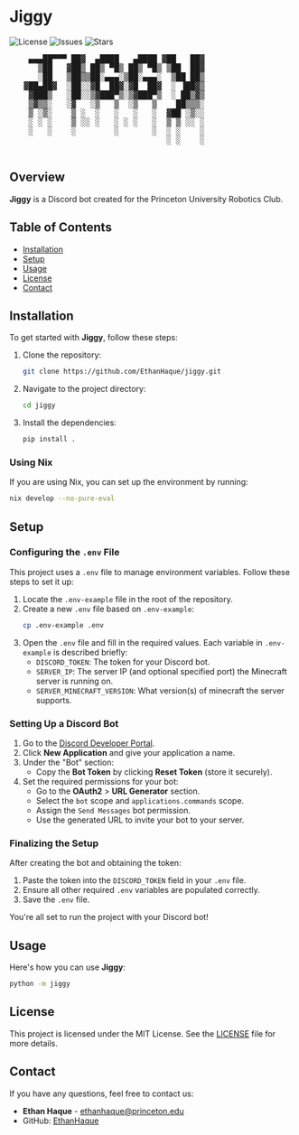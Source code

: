 # Jiggy

![License](https://img.shields.io/github/license/EthanHaque/jiggy)
![Issues](https://img.shields.io/github/issues/EthanHaque/jiggy)
![Stars](https://img.shields.io/github/stars/EthanHaque/jiggy)


<p align="center">
  <pre>
    ▄▄▄██▀▀▀ ██▓  ▄████   ▄████ ▓██   ██▓
      ▒██   ▓██▒ ██▒ ▀█▒ ██▒ ▀█▒ ▒██  ██▓
      ░██   ▒██▒▒██░▄▄▄░▒██░▄▄▄░  ▒██ ██▒
   ▓██▄██▓  ░██░░▓█  ██▓░▓█  ██▓  ░ ▐██▓▒
    ▓███▒   ░██░░▒▓███▀▒░▒▓███▀▒  ░ ██▒▓▒
    ▒▓▒▒░   ░▓   ░▒   ▒  ░▒   ▒    ██▒▒▒░
    ▒ ░▒░    ▒ ░  ░   ░   ░   ░  ▓██ ░▒░░
    ░ ░ ░    ▒ ░░ ░   ░ ░ ░   ░  ▒ ▒ ░░ ░
    ░   ░    ░        ░       ░  ░ ░    ░
                                 ░ ░    ░
  </pre>
</p>

## Overview

**Jiggy** is a Discord bot created for the Princeton University Robotics Club.

## Table of Contents

- [Installation](#installation)
- [Setup](#setup)
- [Usage](#usage)
- [License](#license)
- [Contact](#contact)

## Installation

To get started with **Jiggy**, follow these steps:

1. Clone the repository:
    ```bash
    git clone https://github.com/EthanHaque/jiggy.git
    ```
2. Navigate to the project directory:
    ```bash
    cd jiggy
    ```
3. Install the dependencies:
    ```bash
    pip install .
    ```
### Using Nix

If you are using Nix, you can set up the environment by running:
```bash
nix develop --no-pure-eval
```

## Setup

### Configuring the `.env` File
This project uses a `.env` file to manage environment variables. Follow these steps to set it up:

1. Locate the `.env-example` file in the root of the repository.
2. Create a new `.env` file based on `.env-example`:
   ```bash
   cp .env-example .env
   ```
3. Open the `.env` file and fill in the required values. Each variable in `.env-example` is described briefly:
   - `DISCORD_TOKEN`: The token for your Discord bot.
   - `SERVER_IP`: The server IP (and optional specified port) the Minecraft server is running on.
   - `SERVER_MINECRAFT_VERSION`: What version(s) of minecraft the server supports.

### Setting Up a Discord Bot

1. Go to the [Discord Developer Portal](https://discord.com/developers/applications).
2. Click **New Application** and give your application a name.
3. Under the "Bot" section:
   - Copy the **Bot Token** by clicking **Reset Token** (store it securely).
4. Set the required permissions for your bot:
   - Go to the **OAuth2** > **URL Generator** section.
   - Select the `bot` scope and `applications.commands` scope.
   - Assign the `Send Messages` bot permission.
   - Use the generated URL to invite your bot to your server.

### Finalizing the Setup

After creating the bot and obtaining the token:
1. Paste the token into the `DISCORD_TOKEN` field in your `.env` file.
2. Ensure all other required `.env` variables are populated correctly.
3. Save the `.env` file.

You're all set to run the project with your Discord bot!

## Usage

Here's how you can use **Jiggy**:

```bash
python -m jiggy
```

## License

This project is licensed under the MIT License. See the [LICENSE](LICENSE) file for more details.

## Contact

If you have any questions, feel free to contact us:

- **Ethan Haque** - [ethanhaque@princeton.edu](mailto:ethanhaque@princeton.edu)
- GitHub: [EthanHaque](https://github.com/EthanHaque)
